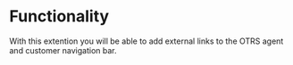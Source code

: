 # Functionality
With this extention you will be able to add external links to the OTRS agent and customer navigation bar.
